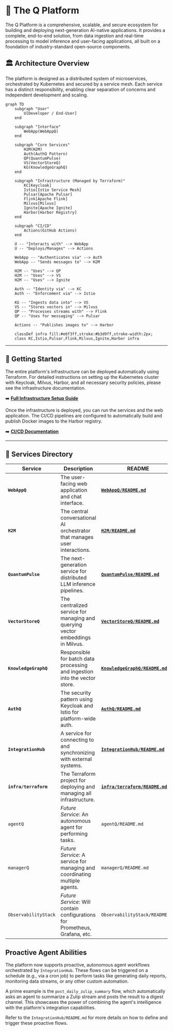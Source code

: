 # 🚀 The Q Platform

The Q Platform is a comprehensive, scalable, and secure ecosystem for building and deploying next-generation AI-native applications. It provides a complete, end-to-end solution, from data ingestion and real-time processing to model inference and user-facing applications, all built on a foundation of industry-standard open-source components.

## 🏛️ Architecture Overview

The platform is designed as a distributed system of microservices, orchestrated by Kubernetes and secured by a service mesh. Each service has a distinct responsibility, enabling clear separation of concerns and independent development and scaling.

```mermaid
graph TD
    subgraph "User"
        U[Developer / End-User]
    end

    subgraph "Interface"
        WebApp(WebAppQ)
    end
    
    subgraph "Core Services"
        H2M(H2M)
        Auth(AuthQ Pattern)
        QP(QuantumPulse)
        VS(VectorStoreQ)
        KG(KnowledgeGraphQ)
    end

    subgraph "Infrastructure (Managed by Terraform)"
        KC[Keycloak]
        Istio[Istio Service Mesh]
        Pulsar[Apache Pulsar]
        Flink[Apache Flink]
        Milvus[Milvus]
        Ignite[Apache Ignite]
        Harbor[Harbor Registry]
    end

    subgraph "CI/CD"
        Actions(GitHub Actions)
    end

    U -- "Interacts with" --> WebApp
    U -- "Deploys/Manages" --> Actions
    
    WebApp -- "Authenticates via" --> Auth
    WebApp -- "Sends messages to" --> H2M

    H2M -- "Uses" --> QP
    H2M -- "Uses" --> VS
    H2M -- "Uses" --> Ignite

    Auth -- "Identity via" --> KC
    Auth -- "Enforcement via" --> Istio

    KG -- "Ingests data into" --> VS
    VS -- "Stores vectors in" --> Milvus
    QP -- "Processes streams with" --> Flink
    QP -- "Uses for messaging" --> Pulsar

    Actions -- "Publishes images to" --> Harbor
    
    classDef infra fill:#e6f3ff,stroke:#b3d9ff,stroke-width:2px;
    class KC,Istio,Pulsar,Flink,Milvus,Ignite,Harbor infra
```

---

## 🚀 Getting Started

The entire platform's infrastructure can be deployed automatically using Terraform. For detailed instructions on setting up the Kubernetes cluster with Keycloak, Milvus, Harbor, and all necessary security policies, please see the infrastructure documentation.

➡️ **[Full Infrastructure Setup Guide](./infra/terraform/README.md)**

Once the infrastructure is deployed, you can run the services and the web application. The CI/CD pipelines are configured to automatically build and publish Docker images to the Harbor registry.

➡️ **[CI/CD Documentation](./CI-CD.md)**

---

## 📁 Services Directory

| Service | Description | README |
| --- | --- | --- |
| **`WebAppQ`** | The user-facing web application and chat interface. | [**`WebAppQ/README.md`**](./WebAppQ/README.md) |
| **`H2M`** | The central conversational AI orchestrator that manages user interactions. | [**`H2M/README.md`**](./H2M/README.md) |
| **`QuantumPulse`** | The next-generation service for distributed LLM inference pipelines. | [**`QuantumPulse/README.md`**](./QuantumPulse/README.md) |
| **`VectorStoreQ`** | The centralized service for managing and querying vector embeddings in Milvus. | [**`VectorStoreQ/README.md`**](./VectorStoreQ/README.md) |
| **`KnowledgeGraphQ`**| Responsible for batch data processing and ingestion into the vector store. | [**`KnowledgeGraphQ/README.md`**](./KnowledgeGraphQ/README.md) |
| **`AuthQ`** | The security pattern using Keycloak and Istio for platform-wide auth. | [**`AuthQ/README.md`**](./AuthQ/README.md) |
| **`IntegrationHub`** | A service for connecting to and synchronizing with external systems. | [**`IntegrationHub/README.md`**](./IntegrationHub/README.md) |
| **`infra/terraform`** | The Terraform project for deploying and managing all infrastructure. | [**`infra/terraform/README.md`**](./infra/terraform/README.md) |
| `agentQ` | *Future Service*: An autonomous agent for performing tasks. | `agentQ/README.md` |
| `managerQ` | *Future Service*: A service for managing and coordinating multiple agents. | `managerQ/README.md` |
| `ObservabilityStack`| *Future Service*: Will contain configurations for Prometheus, Grafana, etc. | `ObservabilityStack/README.md` |

## Proactive Agent Abilities

The platform now supports proactive, autonomous agent workflows orchestrated by `IntegrationHub`. These flows can be triggered on a schedule (e.g., via a cron job) to perform tasks like generating daily reports, monitoring data streams, or any other custom automation.

A prime example is the `post_daily_zulip_summary` flow, which automatically asks an agent to summarize a Zulip stream and posts the result to a digest channel. This showcases the power of combining the agent's intelligence with the platform's integration capabilities.

Refer to the `IntegrationHub/README.md` for more details on how to define and trigger these proactive flows.

